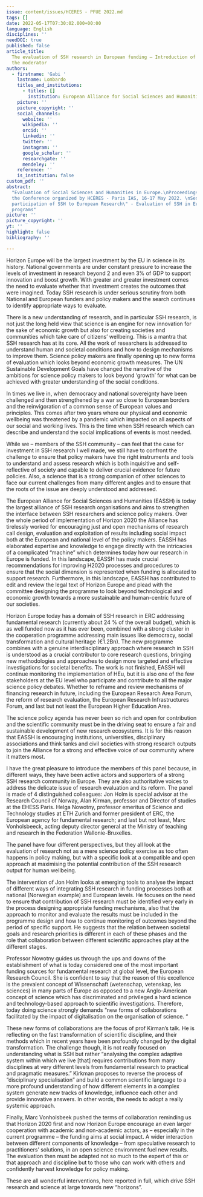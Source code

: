 ```yaml
---
issue: content/issues/HCERES - PFUE 2022.md
tags: []
date: 2022-05-17T07:30:02.000+00:00
language: English
disciplines: ''
needDOI: true
published: false
article_title:
  The evaluation of SSH research in European funding – Introduction of
  the moderator
authors:
  - firstname: 'Gabi '
    lastname: Lombardo
    titles_and_institutions:
      - titles: []
        institution: European Alliance for Social Sciences and Humanities (EASSH), France
    picture: ''
    picture_copyright: ''
    social_channels:
      website: ''
      wikipedia: ''
      orcid: ''
      linkedin: ''
      twitter: ''
      instagram: ''
      google_scholar: ''
      researchgate: ''
      mendeley: ''
    reference: ''
    is_institution: false
custom_pdf: ''
abstract:
  "Evaluation of Social Sciences and Humanities in Europe.\nProceedings of
  the Conference organized by HCÉRES - Paris IAS, 16-17 May 2022. \nSession 3 \"The
  participation of SSH to European Research\" - Evaluation of SSH in European research
  programs"
picture: ''
picture_copyright: ''
yt: ''
highlight: false
bibliography: ''

---
```


Horizon Europe will be the largest investment by the EU in science in its history. National governments are under constant pressure to increase the levels of investment in research beyond 2 and even 3% of GDP to support innovation and boost growth. With greater and greater investment comes the need to evaluate whether that investment creates the outcomes that were imagined. Today SSH research is under serious scrutiny from both National and European funders and policy makers and the search continues to identify appropriate ways to evaluate.

There is a new understanding of research, and in particular SSH research, is not just the long held view that science is an engine for new innovation for the sake of economic growth but also for creating societies and communities which take care of citizens’ wellbeing. This is a mantra that SSH research has at its core. All the work of researchers is addressed to understand human and societal conditions and how to design mechanisms to improve them. Science policy makers are finally opening up to new forms of evaluation which looks beyond economic growth measures. The UN Sustainable Development Goals have changed the narrative of the ambitions for science policy makers to look beyond ‘growth’ for what can be achieved with greater understanding of the social conditions.

In times we live in, when democracy and national sovereignty have been challenged and then strengthened by a war so close to European borders and the reinvigoration of a common sense of European values and principles. This comes after two years where our physical and economic wellbeing was threatened by a pandemic which impacted on all aspects of our social and working lives. This is the time when SSH research which can describe and understand the social implications of events is most needed.

While we – members of the SSH community – can feel that the case for investment in SSH research I well made, we still have to confront the challenge to ensure that policy makers have the right instruments and tools to understand and assess research which is both inquisitive and self-reflective of society and capable to deliver crucial evidence for future policies. Also, a science that is a strong companion of other sciences to face our current challenges from many different angles and to ensure that the roots of the issue are deeply understood and addressed.

The European Alliance for Social Sciences and Humanities (EASSH) is today the largest alliance of SSH research organisations and aims to strengthen the interface between SSH researchers and science policy makers. Over the whole period of implementation of Horizon 2020 the Alliance has tirelessly worked for encouraging just and open mechanisms of research call design, evaluation and exploitation of results including social impact both at the European and national level of the policy makers. EASSH has elaborated expertise and knowledge to engage directly with the intricacies of a complicated “machine” which determines today how our research in Europe is funded. In this landscape, EASSH has made crucial recommendations for improving H2020 processes and procedures to ensure that the social dimension is represented when funding is allocated to support research. Furthermore, in this landscape, EASSH has contributed to edit and review the legal text of Horizon Europe and plead with the committee designing the programme to look beyond technological and economic growth towards a more sustainable and human-centric future of our societies.

Horizon Europe today has a domain of SSH research in ERC addressing fundamental research (currently about 24 % of the overall budget), which is as well funded now as it has ever been, combined with a strong cluster in the cooperation programme addressing main issues like democracy, social transformation and cultural heritage (€1.2Bn). The new programme combines with a genuine interdisciplinary approach where research in SSH is understood as a crucial contributor to core research questions, bringing new methodologies and approaches to design more targeted and effective investigations for societal benefits. The work is not finished, EASSH will continue monitoring the implementation of HEu, but it is also one of the few stakeholders at the EU level who participate and contribute to all the major science policy debates. Whether to reframe and review mechanisms of financing research in future, including the European Research Area Forum, the reform of research evaluation, the European Research Infrastructures Forum, and last but not least the European Higher Education Area.

The science policy agenda has never been so rich and open for contribution and the scientific community must be in the driving seat to ensure a fair and sustainable development of new research ecosystems. It is for this reason that EASSH is encouraging institutions, universities, disciplinary associations and think tanks and civil societies with strong research outputs to join the Alliance for a strong and effective voice of our community where it matters most.

I have the great pleasure to introduce the members of this panel because, in different ways, they have been active actors and supporters of a strong SSH research community in Europe. They are also authoritative voices to address the delicate issue of research evaluation and its reform. The panel is made of 4 distinguished colleagues: Jon Holm is special advisor at the Research Council of Norway, Alan Kirman, professor and Director of studies at the EHESS Paris. Helga Nowotny, professor emeritus of Science and Technology studies at ETH Zurich and former president of ERC, the European agency for fundamental research; and last but not least, Marc Vonholsbeeck, acting deputy director general at the Ministry of teaching and research in the Federation Wallonie-Bruxelles.

The panel have four different perspectives, but they all look at the evaluation of research not as a mere science policy exercise as too often happens in policy making, but with a specific look at a compatible and open approach at maximising the potential contribution of the SSH research output for human wellbeing.

The intervention of Jon Holm looks at emerging tools to analyse the impact of different ways of integrating SSH research in funding processes both at national (Norwegian example) and European levels. He focuses on the need to ensure that contribution of SSH research must be identified very early in the process designing appropriate funding mechanisms, also that the approach to monitor and evaluate the results must be included in the programme design and how to continue monitoring of outcomes beyond the period of specific support. He suggests that the relation between societal goals and research priorities is different in each of these phases and the role that collaboration between different scientific approaches play at the different stages.

Professor Nowotny guides us through the ups and downs of the establishment of what is today considered one of the most important funding sources for fundamental research at global level, the European Research Council. She is confident to say that the reason of this excellence is the prevalent concept of Wissenschaft (wetenschap, vetenskap, les sciences) in many parts of Europe as opposed to a new Anglo-American concept of science which has discriminated and privileged a hard science and technology-based approach to scientific investigations. Therefore, today doing science strongly demands “new forms of collaborations facilitated by the impact of digitalisation on the organisation of science. “

These new forms of collaborations are the focus of prof Kirman’s talk. He is reflecting on the fast transformation of scientific discipline, and their methods which in recent years have been profoundly changed by the digital transformation. The challenge though, it is not really focused on understanding what is SSH but rather “analysing the complex adaptive system within which we live \[that\] requires contributions from many disciplines at very different levels from fundamental research to practical and pragmatic measures.” Kirkman proposes to reverse the process of “disciplinary specialisation” and build a common scientific language to a more profound understanding of how different elements in a complex system generate new tracks of knowledge, influence each other and provide innovative answers. In other words, the needs to adopt a really systemic approach.

Finally, Marc Vonholsbeek pushed the terms of collaboration reminding us that Horizon 2020 first and now Horizon Europe encourage an even larger cooperation with academic and non-academic actors, as – especially in the current programme – the funding aims at social impact. A wider interaction between different components of knowledge – from speculative research to practitioners’ solutions, in an open science environment fuel new results. The evaluation then must be adapted not so much to the expert of this or that approach and discipline but to those who can work with others and confidently harvest knowledge for policy making.

These are all wonderful interventions, here reported in full, which drive SSH research and science at large towards new “horizons”.
